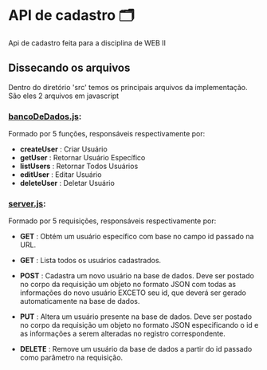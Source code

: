 # API de cadastro 🗂️

 Api de cadastro feita para a disciplina de WEB II
 
 ## Dissecando os arquivos
 Dentro do diretório 'src' temos os principais arquivos da implementação. São eles 2 arquivos em javascript
 
 ### [bancoDeDados.js](https://github.com/mateusfilipe/api-cadastro/blob/main/src/bancoDeDados.js):
 
 Formado por 5 funções, responsáveis respectivamente por:
 
 * **createUser** : Criar Usuário
 * **getUser** : Retornar Usuário Específico
 * **listUsers** : Retornar Todos Usuários
 * **editUser** : Editar Usuário
 * **deleteUser** : Deletar Usuário
 
 ### [server.js](https://github.com/mateusfilipe/api-cadastro/blob/main/src/server.js):
 
 Formado por 5 requisições, responsáveis respectivamente por:
 
 * **GET** : Obtém um usuário específico com base no campo id passado na URL.

 * **GET** : Lista todos os usuários cadastrados.
 
 * **POST** : Cadastra um novo usuário na base de
          dados. Deve ser postado no corpo da
          requisição um objeto no formato JSON
          com todas as informações do novo
          usuário EXCETO seu id, que deverá
          ser gerado automaticamente na base
          de dados.
          
 * **PUT** : Altera um usuário presente na base de
         dados. Deve ser postado no corpo da
         requisição um objeto no formato JSON
         especificando o id e as informações a
         serem alteradas no registro
         correspondente.
         
 * **DELETE** : Remove um usuário da base de dados
            a partir do id passado como parâmetro
            na requisição.
